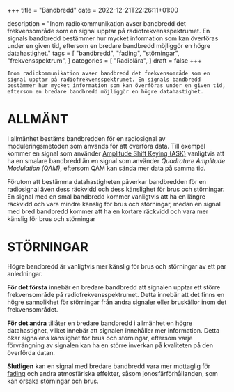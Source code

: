 +++
title = "Bandbredd"
date = 2022-12-21T22:26:11+01:00

description = "Inom radiokommunikation avser bandbredd det frekvensområde som en signal upptar på radiofrekvensspektrumet. En signals bandbredd bestämmer hur mycket information som kan överföras under en given tid, eftersom en bredare bandbredd möjliggör en högre datahastighet."
tags = [
    "bandbredd",
    "fading",
    "störningar",
    "frekvensspektrum",
]
categories = [
    "Radiolära",
]
draft = false
+++

`Inom radiokommunikation avser bandbredd det frekvensområde som en signal upptar på radiofrekvensspektrumet. En signals bandbredd bestämmer hur mycket information som kan överföras under en given tid, eftersom en bredare bandbredd möjliggör en högre datahastighet.`
<!--more-->
# ALLMÄNT  

I allmänhet bestäms bandbredden för en radiosignal av moduleringsmetoden som används för att överföra data. Till exempel kommer en signal som använder [Amplitude Shift Keying (ASK)](dataterminal.net/post/digital-modulering/) vanligtvis att ha en smalare bandbredd än en signal som använder *Quadrature Amplitude Modulation (QAM)*, eftersom QAM kan sända mer data på samma tid.

Förutom att bestämma datahastigheten påverkar bandbredden för en radiosignal även dess räckvidd och dess känslighet för brus och störningar. En signal med en smal bandbredd kommer vanligtvis att ha en längre räckvidd och vara mindre känslig för brus och störningar, medan en signal med bred bandbredd kommer att ha en kortare räckvidd och vara mer känslig för brus och störningar  

# STÖRNINGAR  

Högre bandbredd är vanligtvis mer känslig för brus och störningar av ett par anledningar.

**För det första** innebär en bredare bandbredd att signalen upptar ett större frekvensområde på radiofrekvensspektrumet. Detta innebär att det finns en högre sannolikhet för störningar från andra signaler eller bruskällor inom det frekvensområdet.

**För det andra** tillåter en bredare bandbredd i allmänhet en högre datahastighet, vilket innebär att signalen innehåller mer information. Detta ökar signalens känslighet för brus och störningar, eftersom varje förvrängning av signalen kan ha en större inverkan på kvaliteten på den överförda datan.

**Slutligen** kan en signal med bredare bandbredd vara mer mottaglig för [fading](dataterminal.net/post/fading/) och andra atmosfäriska effekter, såsom jonosfärförhållanden, som kan orsaka störningar och brus.
